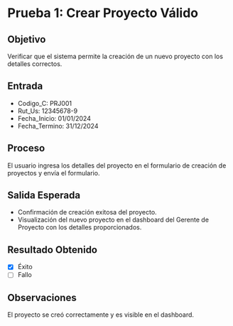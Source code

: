 # Prueba 1: Crear Proyecto Válido

## Objetivo
Verificar que el sistema permite la creación de un nuevo proyecto con los detalles correctos.

## Entrada
- Codigo_C: PRJ001
- Rut_Us: 12345678-9
- Fecha_Inicio: 01/01/2024
- Fecha_Termino: 31/12/2024

## Proceso
El usuario ingresa los detalles del proyecto en el formulario de creación de proyectos y envía el formulario.

## Salida Esperada
- Confirmación de creación exitosa del proyecto.
- Visualización del nuevo proyecto en el dashboard del Gerente de Proyecto con los detalles proporcionados.

## Resultado Obtenido
- [X] Éxito
- [ ] Fallo

## Observaciones
El proyecto se creó correctamente y es visible en el dashboard.
